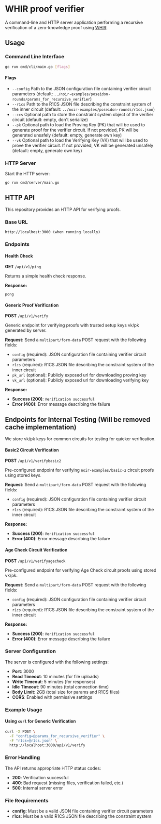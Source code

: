 # WHIR proof verifier

A command-line and HTTP server application performing a recursive verification of a zero-knowledge proof using [WHIR](https://eprint.iacr.org/2024/1586.pdf).

## Usage

### Command Line Interface

```bash
go run cmd/cli/main.go [flags]
```

#### Flags

- `--config` Path to the JSON configuration file containing verifier circuit parameters (default: `../noir-examples/poseidon-rounds/params_for_recursive_verifier`)
- `--r1cs` Path to the R1CS JSON file describing the constraint system of the inner circuit (default: `../noir-examples/poseidon-rounds/r1cs.json`)
- `--ccs` Optional path to store the constraint system object of the verifier circuit (default: empty, don't serialize)
- `--pk` Optional path to load the Proving Key (PK) that will be used to generate proof for the verifier circuit. If not provided, PK will be generated unsafely (default: empty, generate own key)
- `--vk` Optional path to load the Verifying Key (VK) that will be used to prove the verifier circuit. If not provided, VK will be generated unsafely (default: empty, generate own key)

### HTTP Server

Start the HTTP server:

```bash
go run cmd/server/main.go
```

## HTTP API

This repository provides an HTTP API for verifying proofs.

### Base URL

```
http://localhost:3000 (when running locally)
```

### Endpoints

#### Health Check

**GET** `/api/v1/ping`

Returns a simple health check response.

**Response:**
```
pong
```

#### Generic Proof Verification

**POST** `/api/v1/verify`

Generic endpoint for verifying proofs with trusted setup keys vk/pk generated by server.

**Request:**
Send a `multipart/form-data` POST request with the following fields:

- `config` (required): JSON configuration file containing verifier circuit parameters
- `r1cs` (required): R1CS JSON file describing the constraint system of the inner circuit
- `pk_url` (optional): Publicly exposed url for downloading proving key
- `vk_url` (optional): Publicly exposed url for downloading verifying key

**Response:**
- **Success (200)**: `Verification successful`
- **Error (400)**: Error message describing the failure

## Endpoints for Internal Testing (Will be removed cache implementation)

We store vk/pk keys for common circuits for testing for quicker verification.

#### Basic2 Circuit Verification

**POST** `/api/v1/verifybasic2`

Pre-configured endpoint for verifying `noir-examples/basic-2` circuit proofs using stored keys.

**Request:**
Send a `multipart/form-data` POST request with the following fields:

- `config` (required): JSON configuration file containing verifier circuit parameters
- `r1cs` (required): R1CS JSON file describing the constraint system of the inner circuit

**Response:**
- **Success (200)**: `Verification successful`
- **Error (400)**: Error message describing the failure

#### Age Check Circuit Verification

**POST** `/api/v1/verifyagecheck`

Pre-configured endpoint for verifying Age Check circuit proofs using stored vk/pk.

**Request:**
Send a `multipart/form-data` POST request with the following fields:

- `config` (required): JSON configuration file containing verifier circuit parameters
- `r1cs` (required): R1CS JSON file describing the constraint system of the inner circuit

**Response:**
- **Success (200)**: `Verification successful`
- **Error (400)**: Error message describing the failure

### Server Configuration

The server is configured with the following settings:

- **Port**: 3000
- **Read Timeout**: 10 minutes (for file uploads)
- **Write Timeout**: 5 minutes (for responses)
- **Idle Timeout**: 90 minutes (total connection time)
- **Body Limit**: 2GB (total size for params and R1CS files)
- **CORS**: Enabled with permissive settings

### Example Usage

#### Using `curl` for Generic Verification

```bash
curl -X POST \
  -F "config=@params_for_recursive_verifier" \
  -F "r1cs=@r1cs.json" \
  http://localhost:3000/api/v1/verify
```

### Error Handling

The API returns appropriate HTTP status codes:

- **200**: Verification successful
- **400**: Bad request (missing files, verification failed, etc.)
- **500**: Internal server error

### File Requirements

- **config**: Must be a valid JSON file containing verifier circuit parameters
- **r1cs**: Must be a valid R1CS JSON file describing the constraint system

